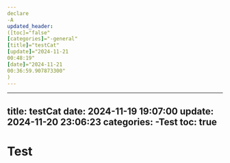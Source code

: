 ```yaml
---
declare
-A
updated_header:
([toc]="false"
[categories]="-general"
[title]="testCat"
[update]="2024-11-21
00:48:19"
[date]="2024-11-21
00:36:59.907873300"
)
---
```

---
title: testCat
date: 2024-11-19 19:07:00
update: 2024-11-20 23:06:23
categories:
	-Test
toc: true
---

# Test
